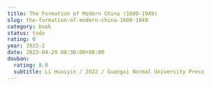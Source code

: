 ```yaml
---
title: The Formation of Modern China (1600-1949)
slug: the-formation-of-modern-china-1600-1949
category: book
status: todo
rating: 0
year: 2022-2
date: 2023-04-29 08:36:00+08:00
douban:
  rating: 8.8
  subtitle: Li Huaiyin / 2022 / Guangxi Normal University Press
---
```



